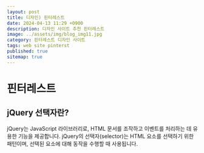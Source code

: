 ```yaml
---
layout: post
title: 디자인) 핀터레스트
date: 2024-04-13 11:29 +0900
description: 디자인 사이트 추천 핀터레스트
image: ../assets/img/blog_img11.jpg
category: 핀터레스트 디자인 사이트
tags: web site pinterst
published: true
sitemap: true
---
```


# **핀터레스트** 
## **jQuery 선택자란?**  
jQuery는 JavaScript 라이브러리로, HTML 문서를 조작하고 이벤트를 처리하는 데 유용한 기능을 제공합니다. jQuery의 선택자(selector)는 HTML 요소를 선택하기 위한 패턴이며, 선택된 요소에 대해 동작을 수행할 때 사용됩니다.   